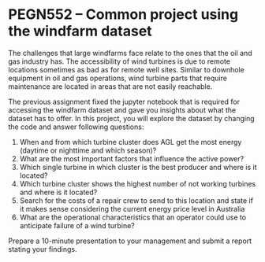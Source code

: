 # PEGN552 – Common project using the windfarm dataset

The challenges that large windfarms face relate to the ones that the oil and gas industry has. The accessibility of wind turbines is due to remote locations sometimes as bad as for remote well sites. Similar to downhole equipment in oil and gas operations, wind turbine parts that require maintenance are located in areas that are not easily reachable.

The previous assignment fixed the jupyter notebook that is required for accessing the windfarm dataset and gave you insights about what the dataset has to offer. In this project, you will explore the dataset by changing the code and answer following questions:

1. When and from which turbine cluster does AGL get the most energy (daytime or nighttime and which season)?
2. What are the most important factors that influence the active power?
3. Which single turbine in which cluster is the best producer and where is it located?
4. Which turbine cluster shows the highest number of not working turbines and where is it located?
  1. Search for the costs of a repair crew to send to this location and state if it makes sense considering the current energy price level in Australia
5. What are the operational characteristics that an operator could use to anticipate failure of a wind turbine?

Prepare a 10-minute presentation to your management and submit a report stating your findings.
